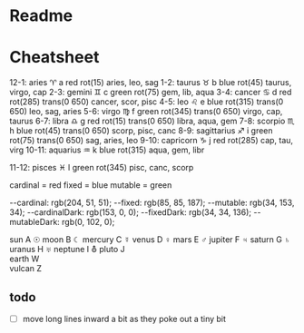 # Readme

Cheatsheet
==========

12-1:  aries        ♈︎ a   red     rot(15)                 aries, leo, sag
1-2:   taurus       ♉︎ b   blue    rot(45)                 taurus, virgo, cap
2-3:   gemini       ♊︎ c   green   rot(75)                 gem, lib, aqua
3-4:   cancer       ♋︎ d   red     rot(285) trans(0 650)   cancer, scor, pisc
4-5:   leo          ♌︎ e   blue    rot(315) trans(0 650)   leo, sag, aries
5-6:   virgo        ♍︎ f   green   rot(345) trans(0 650)   virgo, cap, taurus
6-7:   libra        ♎︎ g   red     rot(15) trans(0 650)    libra, aqua, gem
7-8:   scorpio      ♏︎ h   blue    rot(45) trans(0 650)    scorp, pisc, canc
8-9:   sagittarius  ♐︎ i   green   rot(75) trans(0 650)    sag, aries, leo
9-10:  capricorn    ♑︎ j   red     rot(285)                cap, tau, virg
10-11: aquarius     ♒︎ k   blue    rot(315)                aqua, gem, libr

11-12: pisces       ♓︎ l   green   rot(345)                pisc, canc, scorp

cardinal = red
fixed = blue
mutable = green

--cardinal: rgb(204, 51, 51);
--fixed: rgb(85, 85, 187);
--mutable: rgb(34, 153, 34);
--cardinalDark: rgb(153, 0, 0);
--fixedDark: rgb(34, 34, 136);
--mutableDark: rgb(0, 102, 0);


sun       A   ☉
moon      B   ☾
mercury   C   ☿
venus     D   ♀
mars      E   ♂
jupiter   F   ♃
saturn    G   ♄
uranus    H   ♅
neptune   I   ⛢
pluto     J   
earth     W   
vulcan    Z





## todo

- [ ] move long lines inward a bit as they poke out a tiny bit